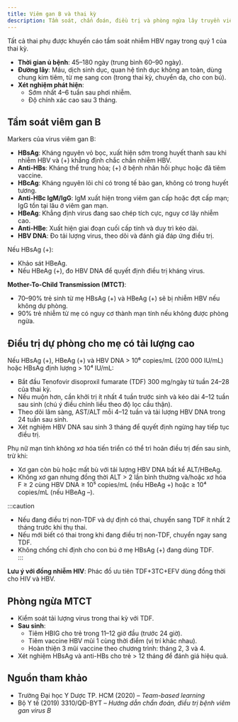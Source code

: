 ```yaml
---
title: Viêm gan B và thai kỳ
description: Tầm soát, chẩn đoán, điều trị và phòng ngừa lây truyền viêm gan B trong thai kỳ.
---
```


Tất cả thai phụ được khuyến cáo tầm soát nhiễm HBV ngay trong quý 1 của thai kỳ.

- **Thời gian ủ bệnh**: 45–180 ngày (trung bình 60–90 ngày).
- **Đường lây**: Máu, dịch sinh dục, quan hệ tình dục không an toàn, dùng chung kim tiêm, từ mẹ sang con (trong thai kỳ, chuyển dạ, cho con bú).
- **Xét nghiệm phát hiện**:
  - Sớm nhất 4–6 tuần sau phơi nhiễm.
  - Độ chính xác cao sau 3 tháng.

## Tầm soát viêm gan B

Markers của virus viêm gan B:

- **HBsAg**: Kháng nguyên vỏ bọc, xuất hiện sớm trong huyết thanh sau khi nhiễm HBV và (+) khẳng định chắc chắn nhiễm HBV.
- **Anti-HBs**: Kháng thể trung hòa; (+) ở bệnh nhân hồi phục hoặc đã tiêm vaccine.
- **HBcAg**: Kháng nguyên lõi chỉ có trong tế bào gan, không có trong huyết tương.
- **Anti-HBc IgM/IgG**: IgM xuất hiện trong viêm gan cấp hoặc đợt cấp mạn; IgG tồn tại lâu ở viêm gan mạn.
- **HBeAg**: Khẳng định virus đang sao chép tích cực, nguy cơ lây nhiễm cao.
- **Anti-HBe**: Xuất hiện giai đoạn cuối cấp tính và duy trì kéo dài.
- **HBV DNA**: Đo tải lượng virus, theo dõi và đánh giá đáp ứng điều trị.

Nếu HBsAg (+):

- Khảo sát HBeAg.
- Nếu HBeAg (+), đo HBV DNA để quyết định điều trị kháng virus.

**Mother-To-Child Transmission (MTCT)**:

- 70–90% trẻ sinh từ mẹ HBsAg (+) và HBeAg (+) sẽ bị nhiễm HBV nếu không dự phòng.
- 90% trẻ nhiễm từ mẹ có nguy cơ thành mạn tính nếu không được phòng ngừa.

## Điều trị dự phòng cho mẹ có tải lượng cao

Nếu HBsAg (+), HBeAg (+) và HBV DNA > 10⁶ copies/mL (200 000 IU/mL) hoặc HBsAg định lượng > 10⁴ IU/mL:

- Bắt đầu Tenofovir disoproxil fumarate (TDF) 300 mg/ngày từ tuần 24–28 của thai kỳ.
- Nếu muộn hơn, cần khởi trị ít nhất 4 tuần trước sinh và kéo dài 4–12 tuần sau sinh (chú ý điều chỉnh liều theo độ lọc cầu thận).
- Theo dõi lâm sàng, AST/ALT mỗi 4–12 tuần và tải lượng HBV DNA trong 24 tuần sau sinh.
- Xét nghiệm HBV DNA sau sinh 3 tháng để quyết định ngừng hay tiếp tục điều trị.

Phụ nữ mạn tính không xơ hóa tiến triển có thể trì hoãn điều trị đến sau sinh, trừ khi:

- Xơ gan còn bù hoặc mất bù với tải lượng HBV DNA bất kể ALT/HBeAg.
- Không xơ gan nhưng đồng thời ALT > 2 lần bình thường và/hoặc xơ hóa F ≥ 2 cùng HBV DNA ≥ 10⁵ copies/mL (nếu HBeAg +) hoặc ≥ 10⁴ copies/mL (nếu HBeAg –).

:::caution

- Nếu đang điều trị non-TDF và dự định có thai, chuyển sang TDF ít nhất 2 tháng trước khi thụ thai.
- Nếu mới biết có thai trong khi đang điều trị non-TDF, chuyển ngay sang TDF.
- Không chống chỉ định cho con bú ở mẹ HBsAg (+) đang dùng TDF.  
  :::

**Lưu ý với đồng nhiễm HIV**: Phác đồ ưu tiên TDF+3TC+EFV dùng đồng thời cho HIV và HBV.

## Phòng ngừa MTCT

- Kiểm soát tải lượng virus trong thai kỳ với TDF.
- **Sau sinh**:
  - Tiêm HBIG cho trẻ trong 11–12 giờ đầu (trước 24 giờ).
  - Tiêm vaccine HBV mũi 1 cùng thời điểm (vị trí khác nhau).
  - Hoàn thiện 3 mũi vaccine theo chương trình: tháng 2, 3 và 4.
- Xét nghiệm HBsAg và anti-HBs cho trẻ > 12 tháng để đánh giá hiệu quả.

## Nguồn tham khảo

- Trường Đại học Y Dược TP. HCM (2020) – _Team-based learning_
- Bộ Y tế (2019) 3310/QĐ-BYT – _Hướng dẫn chẩn đoán, điều trị bệnh viêm gan virus B_
